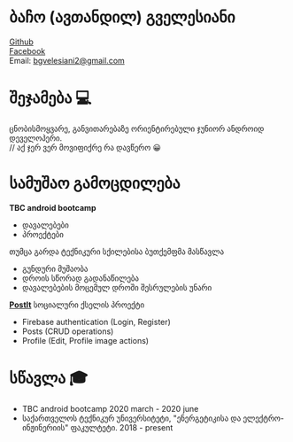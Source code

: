 # ბაჩო (ავთანდილ) გველესიანი
<a href="https://github.com/bachiko">Github</a><br />
<a href="https://www.facebook.com/bacho.gvelesiani/">Facebook</a><br />
Email: bgvelesiani2@gmail.com

# შეჯამება :computer:
ცნობისმოყვარე, განვითარებაზე ორიენტირებული ჯუნიორ ანდროიდ დეველოპერი. <br />
// აქ ჯერ ვერ მოვიფიქრე რა დავწერო :grinning:

# სამუშაო გამოცდილება

**TBC android bootcamp**
  * დავალებები
  * პროექტები
  
 თუმცა გარდა ტექნიკური სქილებისა ბუთქემფმა მასწავლა<br />
  * გუნდური მუშაობა
  * დროის სწორად გადანაწილება
  * დავალებების მოცემულ დროში შესრულების უნარი

**<a href="https://github.com/TBC-final-project/TBCFinal">PostIt</a>**  სოციალური ქსელის პროექტი
  * Firebase authentication (Login, Register)
  * Posts (CRUD operations)
  * Profile (Edit, Profile image actions)


# სწავლა :mortar_board:
* TBC android bootcamp 2020 march - 2020 june
* საქართველოს ტექნიკურ უნივერსიტეტი, "ენერგეტიკისა და ელექტრო-ინჟინერიის" ფაკულტეტი. 2018 - present


